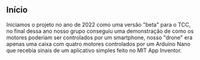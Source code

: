 ## Início 
Iniciamos o projeto no ano de 2022 como uma versão "beta" para o TCC, no final dessa ano nosso grupo conseguiu uma demonstração de como os motores poderiam ser controlados por um smartphone, nosso "drone"
era apenas uma caixa com quatro motores controlados por um Arduino Nano que recebia sinais de um aplicativo simples feito no MIT App Inventor.
